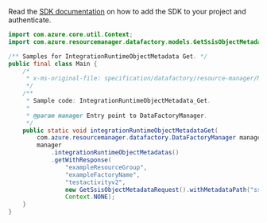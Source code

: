 Read the [SDK documentation](https://github.com/Azure/azure-sdk-for-java/blob/azure-resourcemanager-datafactory_1.0.0-beta.7/sdk/datafactory/azure-resourcemanager-datafactory/README.md) on how to add the SDK to your project and authenticate.

```java
import com.azure.core.util.Context;
import com.azure.resourcemanager.datafactory.models.GetSsisObjectMetadataRequest;

/** Samples for IntegrationRuntimeObjectMetadata Get. */
public final class Main {
    /*
     * x-ms-original-file: specification/datafactory/resource-manager/Microsoft.DataFactory/stable/2018-06-01/examples/IntegrationRuntimeObjectMetadata_Get.json
     */
    /**
     * Sample code: IntegrationRuntimeObjectMetadata_Get.
     *
     * @param manager Entry point to DataFactoryManager.
     */
    public static void integrationRuntimeObjectMetadataGet(
        com.azure.resourcemanager.datafactory.DataFactoryManager manager) {
        manager
            .integrationRuntimeObjectMetadatas()
            .getWithResponse(
                "exampleResourceGroup",
                "exampleFactoryName",
                "testactivityv2",
                new GetSsisObjectMetadataRequest().withMetadataPath("ssisFolders"),
                Context.NONE);
    }
}
```
